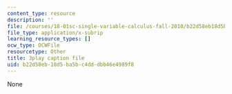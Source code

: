 ```yaml
---
content_type: resource
description: ''
file: /courses/18-01sc-single-variable-calculus-fall-2010/b22d58eb18d5ba5bc4dddbb46e4989f8_JXPe2J069c.srt
file_type: application/x-subrip
learning_resource_types: []
ocw_type: OCWFile
resourcetype: Other
title: 3play caption file
uid: b22d58eb-18d5-ba5b-c4dd-dbb46e4989f8
---
```

None

